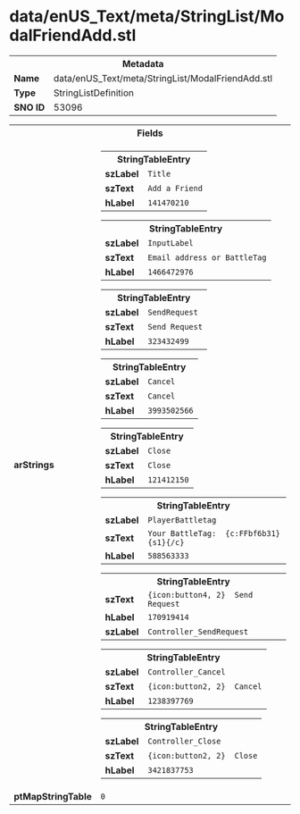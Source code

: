 <h1>data/enUS_Text/meta/StringList/ModalFriendAdd.stl</h1><table><tr><th colspan="100%">Metadata</th></tr><tr><td><b>Name</b></td><td>data/enUS_Text/meta/StringList/ModalFriendAdd.stl</td></tr><tr><td><b>Type</b></td><td>StringListDefinition</td></tr><tr><td><b>SNO ID</b></td><td>53096</td></tr></table>

<table><tr><th colspan="100%">Fields</th></tr><tr><td><b>arStrings</b></td><td><table><tr><th colspan="100%">StringTableEntry</th></tr><tr><td><b>szLabel</b></td><td><code>Title</code></td></tr><tr><td><b>szText</b></td><td><code>Add a Friend</code></td></tr><tr><td><b>hLabel</b></td><td><code>141470210</code></td></tr></table>


<table><tr><th colspan="100%">StringTableEntry</th></tr><tr><td><b>szLabel</b></td><td><code>InputLabel</code></td></tr><tr><td><b>szText</b></td><td><code>Email address or BattleTag</code></td></tr><tr><td><b>hLabel</b></td><td><code>1466472976</code></td></tr></table>


<table><tr><th colspan="100%">StringTableEntry</th></tr><tr><td><b>szLabel</b></td><td><code>SendRequest</code></td></tr><tr><td><b>szText</b></td><td><code>Send Request</code></td></tr><tr><td><b>hLabel</b></td><td><code>323432499</code></td></tr></table>


<table><tr><th colspan="100%">StringTableEntry</th></tr><tr><td><b>szLabel</b></td><td><code>Cancel</code></td></tr><tr><td><b>szText</b></td><td><code>Cancel</code></td></tr><tr><td><b>hLabel</b></td><td><code>3993502566</code></td></tr></table>


<table><tr><th colspan="100%">StringTableEntry</th></tr><tr><td><b>szLabel</b></td><td><code>Close</code></td></tr><tr><td><b>szText</b></td><td><code>Close</code></td></tr><tr><td><b>hLabel</b></td><td><code>121412150</code></td></tr></table>


<table><tr><th colspan="100%">StringTableEntry</th></tr><tr><td><b>szLabel</b></td><td><code>PlayerBattletag</code></td></tr><tr><td><b>szText</b></td><td><code>Your BattleTag:  {c:FFbf6b31}{s1}{/c}</code></td></tr><tr><td><b>hLabel</b></td><td><code>588563333</code></td></tr></table>


<table><tr><th colspan="100%">StringTableEntry</th></tr><tr><td><b>szText</b></td><td><code>{icon:button4, 2}  Send Request</code></td></tr><tr><td><b>hLabel</b></td><td><code>170919414</code></td></tr><tr><td><b>szLabel</b></td><td><code>Controller_SendRequest</code></td></tr></table>


<table><tr><th colspan="100%">StringTableEntry</th></tr><tr><td><b>szLabel</b></td><td><code>Controller_Cancel</code></td></tr><tr><td><b>szText</b></td><td><code>{icon:button2, 2}  Cancel</code></td></tr><tr><td><b>hLabel</b></td><td><code>1238397769</code></td></tr></table>


<table><tr><th colspan="100%">StringTableEntry</th></tr><tr><td><b>szLabel</b></td><td><code>Controller_Close</code></td></tr><tr><td><b>szText</b></td><td><code>{icon:button2, 2}  Close</code></td></tr><tr><td><b>hLabel</b></td><td><code>3421837753</code></td></tr></table>


</td></tr><tr><td><b>ptMapStringTable</b></td><td><code>0</code></td></tr></table>

